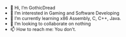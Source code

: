 - 👋 Hi, I’m GothicDread
- 👀 I’m interested in Gaming and Software Developing
- 🌱 I’m currently learning x86 Assembly, C, C++, Java.
- 💞️ I’m looking to collaborate on nothing
- 📫 How to reach me: You don't.
